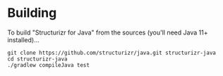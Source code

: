 # Building

To build "Structurizr for Java" from the sources (you'll need Java 11+ installed)...

```
git clone https://github.com/structurizr/java.git structurizr-java
cd structurizr-java
./gradlew compileJava test
```